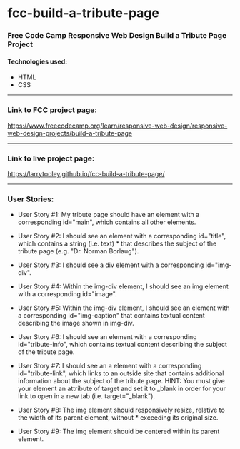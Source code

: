 # fcc-build-a-tribute-page

### Free Code Camp Responsive Web Design Build a Tribute Page Project

#### Technologies used:

* HTML
* CSS

---

### Link to FCC project page:
https://www.freecodecamp.org/learn/responsive-web-design/responsive-web-design-projects/build-a-tribute-page

---

### Link to live project page:

https://larrytooley.github.io/fcc-build-a-tribute-page/

---

### User Stories:

* User Story #1: My tribute page should have an element with a corresponding id="main", which contains all other elements.

* User Story #2: I should see an element with a corresponding id="title", which contains a string (i.e. text) * that describes the subject of the tribute page (e.g. "Dr. Norman Borlaug").

* User Story #3: I should see a div element with a corresponding id="img-div".

* User Story #4: Within the img-div element, I should see an img element with a corresponding id="image".

* User Story #5: Within the img-div element, I should see an element with a corresponding id="img-caption" that contains textual content describing the image shown in img-div.
 
* User Story #6: I should see an element with a corresponding id="tribute-info", which contains textual content describing the subject of the tribute page.

* User Story #7: I should see an a element with a corresponding id="tribute-link", which links to an outside site that contains additional information about the subject of the tribute page. HINT: You must give your element an attribute of target and set it to _blank in order for your link to open in a new tab (i.e. target="_blank").

* User Story #8: The img element should responsively resize, relative to the width of its parent element, without * exceeding its original size.

* User Story #9: The img element should be centered within its parent element.